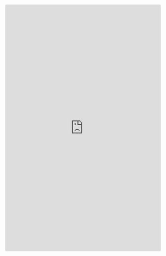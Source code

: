 <iframe src="https://codesandbox.io/embed/css-button-effect-g00zwl?fontsize=14&hidenavigation=1&theme=dark"
     style="width:100%; height:800px; border:0; border-radius: 4px; overflow:hidden;"
     title="css-button-effect"
     allow="accelerometer; ambient-light-sensor; camera; encrypted-media; geolocation; gyroscope; hid; microphone; midi; payment; usb; vr; xr-spatial-tracking"
     sandbox="allow-forms allow-modals allow-popups allow-presentation allow-same-origin allow-scripts"
></iframe>